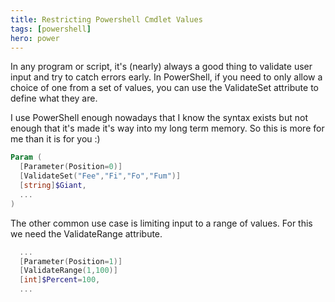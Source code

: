 ```yaml
---
title: Restricting Powershell Cmdlet Values
tags: [powershell]
hero: power
---
```


In any program or script, it's (nearly) always a good thing to validate user input
and try to catch errors early. In PowerShell, if you need to only allow a
choice of one from a set of values, you can use the ValidateSet attribute
to define what they are.

I use PowerShell enough nowadays that I know the syntax exists but not enough
that it's made it's way into my long term memory. So this is more for me
than it is for you :)

```ps1
Param (
  [Parameter(Position=0)]
  [ValidateSet("Fee","Fi","Fo","Fum")]
  [string]$Giant,
  ...
)
```

The other common use case is limiting input to a range of values. For this we
need the ValidateRange attribute.

```ps1
  ...
  [Parameter(Position=1)]
  [ValidateRange(1,100)]
  [int]$Percent=100,
  ...
```

